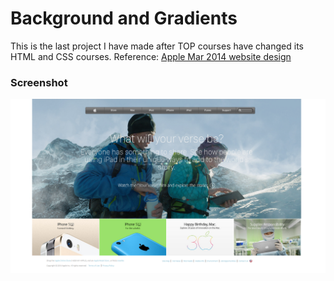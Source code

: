 # Background and Gradients
This is the last project I have made after TOP courses have changed its HTML and CSS courses. Reference: [Apple Mar 2014 website design](https://web.archive.org/web/20140301004610/http://www.apple.com/)

### Screenshot
![apple2014-replica](assets/screenshots/apple2014-replica__ss.png)